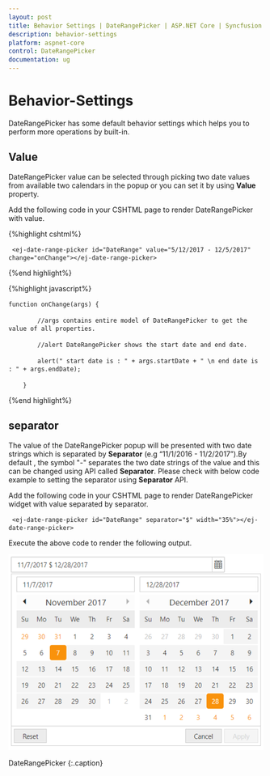 ```yaml
---
layout: post
title: Behavior Settings | DateRangePicker | ASP.NET Core | Syncfusion
description: behavior-settings
platform: aspnet-core
control: DateRangePicker
documentation: ug
---
```


# Behavior-Settings

DateRangePicker has some default behavior settings which helps you to perform more operations by built-in.

## Value

DateRangePicker value can be selected through picking two date values from available two calendars in the popup or you can set it by using **Value** property.

Add the following code in your CSHTML page to render DateRangePicker with value.

{%highlight cshtml%}

     <ej-date-range-picker id="DateRange" value="5/12/2017 - 12/5/2017" change="onChange"></ej-date-range-picker>

{%end highlight%} 

{%highlight javascript%}

    function onChange(args) {

            //args contains entire model of DateRangePicker to get the value of all properties.

            //alert DateRangePicker shows the start date and end date.

            alert(" start date is : " + args.startDate + " \n end date is : " + args.endDate);

        }
{%end highlight%} 


## separator

The value of the DateRangePicker popup will be presented with two date strings which is separated by **Separator** (e.g “11/1/2016 - 11/2/2017”).By default , the symbol "-" separates the two date strings of the value and this can be changed using API called **Separator**. Please check with below code example to setting the separator using **Separator** API.

Add the following code in your CSHTML page to render DateRangePicker widget with value separated by separator.

   ~~~ cshtml
    <ej-date-range-picker id="DateRange" separator="$" width="35%"></ej-date-range-picker>
   ~~~

Execute the above code to render the following output.
  
![](behavior_settings/seperator.png)
    
DateRangePicker
{:.caption}